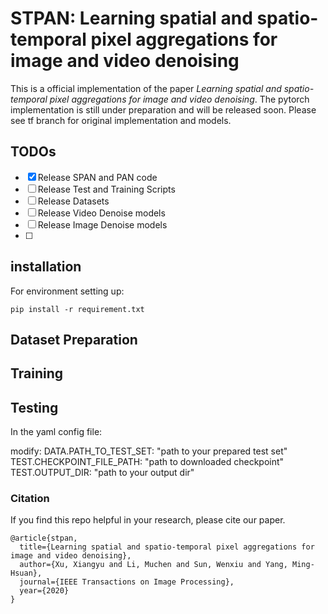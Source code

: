 # STPAN: Learning spatial and spatio-temporal pixel aggregations for image and video denoising
This is a official implementation of the paper *Learning spatial and spatio-temporal pixel aggregations for image and video denoising*. 
The pytorch implementation is still under preparation and will be released soon. Please see tf branch for original implementation and models.

## TODOs
- [x] Release SPAN and PAN code
- [ ] Release Test and Training Scripts
- [ ] Release Datasets
- [ ] Release Video Denoise models
- [ ] Release Image Denoise models
- [ ] 

## installation
For environment setting up:
```
pip install -r requirement.txt
```

## Dataset Preparation

<!-- For testing data: please arange the test frames as the following format:

-path_to_training_set
    -source
        -vid1
            -vid1_000.png
            -vid1_001.png
            -vid1_002.png
            ...
        -vid2
        ... -->
## Training

## Testing
In the yaml config file:

modify:
DATA.PATH_TO_TEST_SET: "path to your prepared test set"  
TEST.CHECKPOINT_FILE_PATH: "path to downloaded checkpoint"  
TEST.OUTPUT_DIR: "path to your output dir"  

### Citation
If you find this repo helpful in your research, please cite our paper.
```
@article{stpan,
  title={Learning spatial and spatio-temporal pixel aggregations for image and video denoising},
  author={Xu, Xiangyu and Li, Muchen and Sun, Wenxiu and Yang, Ming-Hsuan},
  journal={IEEE Transactions on Image Processing},
  year={2020}
}
```
